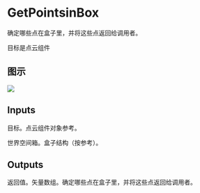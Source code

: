 # GetPointsinBox

确定哪些点在盒子里，并将这些点返回给调用者。

目标是点云组件

## 图示

![]($-20221218-20301203.png)

## Inputs

目标。点云组件对象参考。

世界空间箱。盒子结构（按参考）。  

## Outputs

返回值。矢量数组。确定哪些点在盒子里，并将这些点返回给调用者。
